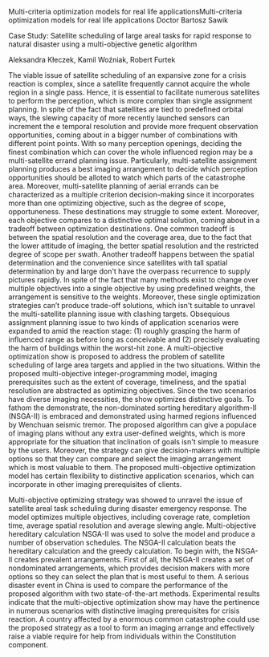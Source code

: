 Multi-criteria optimization models for real life applicationsMulti-criteria optimization models for real life applications Doctor Bartosz Sawik 

Case Study: Satellite scheduling of large areal tasks for rapid response to natural disaster using a multi-objective genetic algorithm 

Aleksandra Kłeczek, Kamil Woźniak, Robert Furtek 

The viable issue of satellite scheduling of an expansive zone for a crisis reaction is complex, since a satellite frequently cannot acquire the whole region in a single pass. Hence, it is essential to facilitate numerous satellites to perform the perception, which is more complex than single assignment planning. In spite of the fact that satellites are tied to predefined orbital ways, the slewing capacity of more recently launched sensors can increment the e temporal resolution and provide more frequent observation opportunities, coming about in a bigger number of combinations with different point points. With so many perception openings, deciding the finest combination which can cover the whole influenced region may be a multi-satellite errand planning issue. Particularly, multi-satellite assignment planning produces a best imaging arrangement to decide which perception opportunities should be alloted to watch which parts of the catastrophe area. Moreover, multi-satellite planning of aerial errands can be characterized as a multiple criterion decision-making since it incorporates more than one optimizing objective, such as the degree of scope, opportuneness. These destinations may struggle to some extent. Moreover, each objective compares to a distinctive optimal solution, coming about in a tradeoff between optimization destinations. One common tradeoff is between the spatial resolution and the coverage area, due to the fact that the lower attitude of imaging, the better spatial resolution and the restricted degree of scope per swath. Another tradeoff happens between the spatial determination and the convenience since satellites with tall spatial determination by and large don't have the overpass recurrence to supply pictures rapidly. In spite of the fact that many methods exist to change over multiple objectives into a single objective by using predefined weights, the arrangement is sensitive to the weights. Moreover, these single optimization strategies can’t produce trade-off solutions, which isn't suitable to unravel the multi-satellite planning issue with clashing targets. Obsequious assignment planning issue to two kinds of application scenarios were expanded to amid the reaction stage: (1) roughly grasping the harm of influenced range as before long as conceivable and (2) precisely evaluating the harm of buildings within the worst-hit zone. A multi-objective optimization show is proposed to address the problem of satellite scheduling of large area targets and applied in the two situations. Within the proposed multi-objective integer-programming model, imaging prerequisites such as the extent of coverage, timeliness, and the spatial resolution are abstracted as optimizing objectives. Since the two scenarios have diverse imaging necessities, the show optimizes distinctive goals. To fathom the demonstrate, the non-dominated sorting hereditary algorithm-II (NSGA-II) is embraced and demonstrated using harmed regions influenced by Wenchuan seismic tremor. The proposed algorithm can give a populace of imaging plans without any extra user-defined weights, which is more appropriate for the situation that inclination of goals isn't simple to measure by the users. Moreover, the strategy can give decision-makers with multiple options so that they can compare and select the imaging arrangement which is most valuable to them. The proposed multi-objective optimization model has certain flexibility to distinctive application scenarios, which can incorporate in other imaging prerequisites of clients. 

Multi-objective optimizing strategy was showed to unravel the issue of satellite areal task scheduling during disaster emergency response. The model optimizes multiple objectives, including coverage rate, completion time, average spatial resolution and average slewing angle. Multi-objective hereditary calculation NSGA-II was used to solve the model and produce a number of observation schedules. The NSGA-II calculation beats the hereditary calculation and the greedy calculation. To begin with, the NSGA-II creates prevalent arrangements. First of all, the NSGA-II creates a set of nondominated arrangements, which provides decision makers with more options so they can select the plan that is most useful to them. A serious disaster event in China is used to compare the performance of the proposed algorithm with two state-of-the-art methods. Experimental results indicate that the multi-objective optimization show may have the pertinence in numerous scenarios with distinctive imaging prerequisites for crisis reaction. A country affected by a enormous common catastrophe could use the proposed strategy as a tool to form an imaging arrange and effectively raise a viable require for help from individuals within the Constitution component. 

